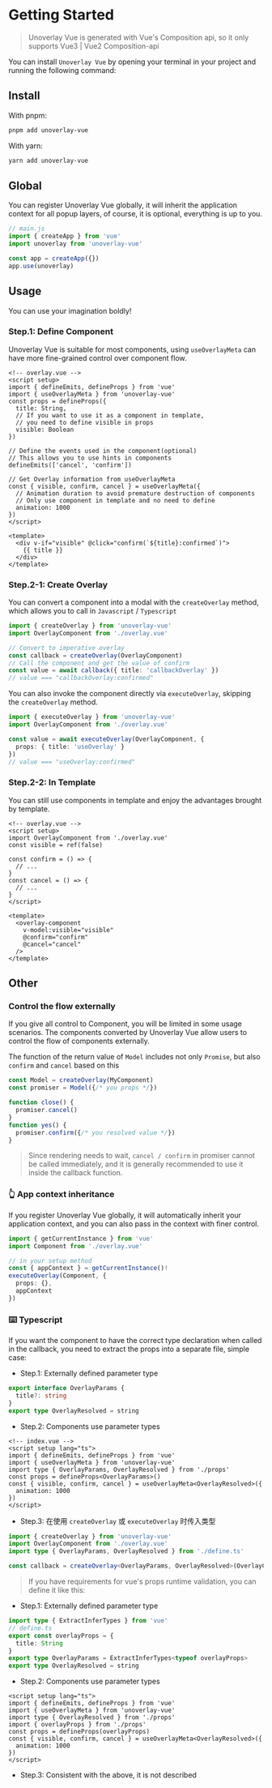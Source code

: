 # Getting Started

> Unoverlay Vue is generated with Vue's Composition api, so it only supports Vue3 | Vue2 Composition-api

You can install `Unoverlay Vue` by opening your terminal in your project and running the following command:

## Install

With pnpm: 
```sh
pnpm add unoverlay-vue
```

With yarn:
```sh
yarn add unoverlay-vue
```

## Global

You can register Unoverlay Vue globally, it will inherit the application context for all popup layers, of course, it is optional, everything is up to you.

```ts
// main.js
import { createApp } from 'vue'
import unoverlay from 'unoverlay-vue'

const app = createApp({})
app.use(unoverlay)
```

## Usage

You can use your imagination boldly!

### Step.1: Define Component

Unoverlay Vue is suitable for most components, using `useOverlayMeta` can have more fine-grained control over component flow.

```vue
<!-- overlay.vue -->
<script setup>
import { defineEmits, defineProps } from 'vue'
import { useOverlayMeta } from 'unoverlay-vue'
const props = defineProps({
  title: String,
  // If you want to use it as a component in template,
  // you need to define visible in props
  visible: Boolean
})

// Define the events used in the component(optional)
// This allows you to use hints in components
defineEmits(['cancel', 'confirm'])

// Get Overlay information from useOverlayMeta
const { visible, confirm, cancel } = useOverlayMeta({
  // Animation duration to avoid premature destruction of components
  // Only use component in template and no need to define
  animation: 1000
})
</script>

<template>
  <div v-if="visible" @click="confirm(`${title}:confirmed`)">
    {{ title }}
  </div>
</template>
```

### Step.2-1: Create Overlay

You can convert a component into a modal with the `createOverlay` method, which allows you to call in `Javascript` / `Typescript`

```ts
import { createOverlay } from 'unoverlay-vue'
import OverlayComponent from './overlay.vue'

// Convert to imperative overlay
const callback = createOverlay(OverlayComponent)
// Call the component and get the value of confirm
const value = await callback({ title: 'callbackOverlay' })
// value === "callbackOverlay:confirmed"
```

You can also invoke the component directly via `executeOverlay`, skipping the `createOverlay` method.

```ts
import { executeOverlay } from 'unoverlay-vue'
import OverlayComponent from './overlay.vue'

const value = await executeOverlay(OverlayComponent, {
  props: { title: 'useOverlay' }
})
// value === "useOverlay:confirmed"
```

### Step.2-2: In Template

You can still use components in template and enjoy the advantages brought by template.

```vue
<!-- overlay.vue -->
<script setup>
import OverlayComponent from './overlay.vue'
const visible = ref(false)

const confirm = () => {
  // ...
}
const cancel = () => {
  // ...
}
</script>

<template>
  <overlay-component
    v-model:visible="visible"
    @confirm="confirm"
    @cancel="cancel"
  />
</template>
```

## Other

### Control the flow externally

If you give all control to Component, you will be limited in some usage scenarios. The components converted by Unoverlay Vue allow users to control the flow of components externally.

The function of the return value of `Model` includes not only `Promise`, but also `confirm` and `cancel` based on this

```ts
const Model = createOverlay(MyComponent)
const promiser = Model({/* you props */})

function close() {
  promiser.cancel()
}
function yes() {
  promiser.confirm({/* you resolved value */})
}
```

> Since rendering needs to wait, `cancel / confirm` in promiser cannot be called immediately, and it is generally recommended to use it inside the callback function.

### 👆 App context inheritance

If you register Unoverlay Vue globally, it will automatically inherit your application context, and you can also pass in the context with finer control.

```ts
import { getCurrentInstance } from 'vue'
import Component from './overlay.vue'

// in your setup method
const { appContext } = getCurrentInstance()!
executeOverlay(Component, {
  props: {},
  appContext
})
```


### ⌨️ Typescript

If you want the component to have the correct type declaration when called in the callback, you need to extract the props into a separate file, simple case:

- Step.1: Externally defined parameter type

```ts
export interface OverlayParams {
  title?: string
}
export type OverlayResolved = string
```

- Step.2: Components use parameter types

```vue
<!-- index.vue -->
<script setup lang="ts">
import { defineEmits, defineProps } from 'vue'
import { useOverlayMeta } from 'unoverlay-vue'
import type { OverlayParams, OverlayResolved } from './props'
const props = defineProps<OverlayParams>()
const { visible, confirm, cancel } = useOverlayMeta<OverlayResolved>({
  animation: 1000
})
</script>
```

- Step.3: 在使用 `createOverlay` 或 `executeOverlay` 时传入类型

```ts
import { createOverlay } from 'unoverlay-vue'
import OverlayComponent from './overlay.vue'
import type { OverlayParams, OverlayResolved } from './define.ts'

const callback = createOverlay<OverlayParams, OverlayResolved>(OverlayComponent)
```

> If you have requirements for vue's props runtime validation, you can define it like this: 

- Step.1: Externally defined parameter type

```ts
import type { ExtractInferTypes } from 'vue'
// define.ts
export const overlayProps = {
  title: String
}
export type OverlayParams = ExtractInferTypes<typeof overlayProps>
export type OverlayResolved = string
```

- Step.2: Components use parameter types

```vue
<script setup lang="ts">
import { defineEmits, defineProps } from 'vue'
import { useOverlayMeta } from 'unoverlay-vue'
import type { OverlayResolved } from './props'
import { overlayProps } from './props'
const props = defineProps(overlayProps)
const { visible, confirm, cancel } = useOverlayMeta<OverlayResolved>({
  animation: 1000
})
</script>
```

- Step.3: Consistent with the above, it is not described